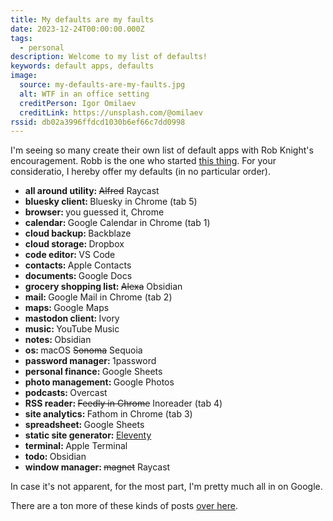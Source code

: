 ```yaml
---
title: My defaults are my faults
date: 2023-12-24T00:00:00.000Z
tags:
  - personal
description: Welcome to my list of defaults!
keywords: default apps, defaults
image:
  source: my-defaults-are-my-faults.jpg
  alt: WTF in an office setting
  creditPerson: Igor Omilaev
  creditLink: https://unsplash.com/@omilaev
rssid: db02a3996ffdcd1030b6ef66c7dd0998
---
```


I'm seeing so many create their own list of default apps with Rob Knight's encouragement. Robb is the one who started [this thing](https://defaults.rknight.me/). For your consideratio, I hereby offer my defaults (in no particular order).

- <strong>all around utility: </strong>~~Alfred~~ Raycast
- <strong>bluesky client: </strong>Bluesky in Chrome (tab 5)
- <strong>browser: </strong>you guessed it, Chrome
- <strong>calendar: </strong>Google Calendar in Chrome (tab 1)
- <strong>cloud backup: </strong>Backblaze
- <strong>cloud storage: </strong>Dropbox
- <strong>code editor: </strong>VS Code
- <strong>contacts: </strong>Apple Contacts
- <strong>documents: </strong>Google Docs
- <strong>grocery shopping list: </strong>~~Alexa~~ Obsidian
- <strong>mail: </strong>Google Mail in Chrome (tab 2)
- <strong>maps: </strong>Google Maps
- <strong>mastodon client: </strong>Ivory
- <strong>music: </strong>YouTube Music
- <strong>notes: </strong>Obsidian
- <strong>os: </strong>macOS ~~Sonoma~~ Sequoia
- <strong>password manager: </strong>1password
- <strong>personal finance: </strong>Google Sheets
- <strong>photo management: </strong>Google Photos
- <strong>podcasts: </strong>Overcast
- <strong>RSS reader: </strong>~~Feedly in Chrome~~ Inoreader (tab 4)
- <strong>site analytics: </strong>Fathom in Chrome (tab 3)
- <strong>spreadsheet: </strong>Google Sheets
- <strong>static site generator: </strong>[Eleventy](https://www.11ty.dev/)
- <strong>terminal: </strong>Apple Terminal
- <strong>todo: </strong>Obsidian
- <strong>window manager: </strong>~~magnet~~ Raycast

In case it's not apparent, for the most part, I'm pretty much all in on Google.

There are a ton more of these kinds of posts [over here](https://defaults.rknight.me/).